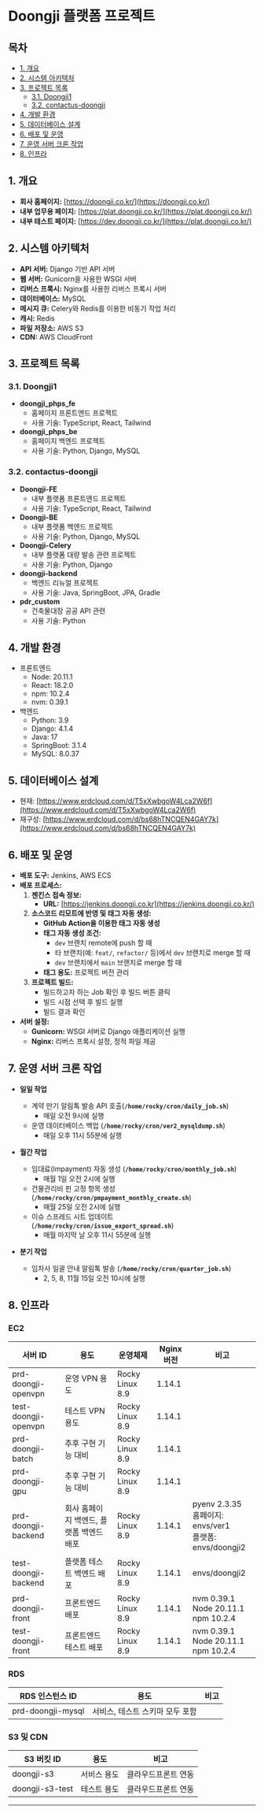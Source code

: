 # Doongji 플랫폼 프로젝트

## 목차

- [1. 개요](#1-개요)
- [2. 시스템 아키텍처](#2-시스템-아키텍처)
- [3. 프로젝트 목록](#3-프로젝트-목록)
  - [3.1. Doongji1](#31-doongji1)
  - [3.2. contactus-doongji](#32-contactus-doongji)
- [4. 개발 환경](#4-개발-환경)
- [5. 데이터베이스 설계](#5-데이터베이스-설계)
- [6. 배포 및 운영](#6-배포-및-운영)
- [7. 운영 서버 크론 작업](#7-운영-서버-크론-작업)
- [8. 인프라](#8-인프라)

## 1. 개요

- **회사 홈페이지:** [https://doongji.co.kr/](https://doongji.co.kr/)
- **내부 업무용 페이지:** [https://plat.doongji.co.kr/](https://plat.doongji.co.kr/)
- **내부 테스트 페이지:** [https://dev.doongji.co.kr/](https://plat.doongji.co.kr/)

## 2. 시스템 아키텍처

- **API 서버:** Django 기반 API 서버
- **웹 서버:** Gunicorn을 사용한 WSGI 서버
- **리버스 프록시:** Nginx를 사용한 리버스 프록시 서버
- **데이터베이스:** MySQL
- **메시지 큐:** Celery와 Redis를 이용한 비동기 작업 처리
- **캐시:** Redis
- **파일 저장소:** AWS S3
- **CDN:** AWS CloudFront

## 3. 프로젝트 목록

### 3.1. Doongji1

- **doongji_phps_fe**
    - 홈페이지 프론트엔드 프로젝트
    - 사용 기술: TypeScript, React, Tailwind
- **doongji_phps_be**
    - 홈페이지 백엔드 프로젝트
    - 사용 기술: Python, Django, MySQL

### 3.2. contactus-doongji

- **Doongji-FE**
    - 내부 플랫폼 프론트엔드 프로젝트
    - 사용 기술: TypeScript, React, Tailwind
- **Doongji-BE**
    - 내부 플랫폼 백엔드 프로젝트
    - 사용 기술: Python, Django, MySQL
- **Doongji-Celery**
    - 내부 플랫폼 대량 발송 관련 프로젝트
    - 사용 기술: Python, Django
- **doongji-backend**
    - 백엔드 리뉴얼 프로젝트
    - 사용 기술: Java, SpringBoot, JPA, Gradle
- **pdr_custom**
    - 건축물대장 공공 API 관련
    - 사용 기술: Python

## 4. 개발 환경

- 프론트엔드
    - Node: 20.11.1
    - React: 18.2.0
    - npm: 10.2.4
    - nvm: 0.39.1
- 백엔드
    - Python: 3.9
    - Django: 4.1.4
    - Java: 17
    - SpringBoot: 3.1.4
    - MySQL: 8.0.37

## 5. 데이터베이스 설계

- 현재: [https://www.erdcloud.com/d/T5xXwbgoW4Lca2W6f](https://www.erdcloud.com/d/T5xXwbgoW4Lca2W6f)
- 재구성: [https://www.erdcloud.com/d/bs68hTNCQEN4GAY7k](https://www.erdcloud.com/d/bs68hTNCQEN4GAY7k)

## 6. 배포 및 운영

- **배포 도구:** Jenkins, AWS ECS
- **배포 프로세스:**
    1. **젠킨스 접속 정보:**
        - **URL:** [https://jenkins.doongji.co.kr](https://jenkins.doongji.co.kr/)
    2. **소스코드 리모트에 반영 및 태그 자동 생성:**
        - **GitHub Action을 이용한 태그 자동 생성**
        - **태그 자동 생성 조건:**
            - `dev` 브랜치 remote에 push 할 때
            - 타 브랜치(예: `feat/`, `refactor/` 등)에서 `dev` 브랜치로 merge 할 때
            - `dev` 브랜치에서 `main` 브랜치로 merge 할 때
        - **태그 용도:** 프로젝트 버전 관리
    3. **프로젝트 빌드:**
        - 빌드하고자 하는 Job 확인 후 빌드 버튼 클릭
        - 빌드 시점 선택 후 빌드 실행
        - 빌드 결과 확인
- **서버 설정:**
    - **Gunicorn:** WSGI 서버로 Django 애플리케이션 실행
    - **Nginx:** 리버스 프록시 설정, 정적 파일 제공

## 7. 운영 서버 크론 작업

- **일일 작업**
    - 계약 만기 알림톡 발송 API 호출(**`/home/rocky/cron/daily_job.sh`**)
        - 매일 오전 9시에 실행
    - 운영 데이터베이스 백업 (**`/home/rocky/cron/ver2_mysqldump.sh`**)
        - 매일 오후 11시 55분에 실행

- **월간 작업**
    - 임대료(lmpayment) 자동 생성 (**`/home/rocky/cron/monthly_job.sh`**)
        - 매월 1일 오전 2시에 실행
    - 건물관리비 핀 고정 항목 생성 (**`/home/rocky/cron/pmpayment_monthly_create.sh`**)
        - 매월 25일 오전 2시에 실행
    - 이슈 스프레드 시트 업데이트 (**`/home/rocky/cron/issue_export_spread.sh`**)
        - 매월 마지막 날 오후 11시 55분에 실행

- **분기 작업**
    - 임차사 일괄 안내 알림톡 발송 (**`/home/rocky/cron/quarter_job.sh`**)
        - 2, 5, 8, 11월 15일 오전 10시에 실행

## 8. 인프라

### EC2

| 서버 ID                | 용도                | 운영체제          | Nginx 버전 | 비고                             |
|----------------------|--------------------|------------------|------------|----------------------------------|
| prd-doongji-openvpn  | 운영 VPN 용도       | Rocky Linux 8.9  | 1.14.1     |                                  |
| test-doongji-openvpn | 테스트 VPN 용도     | Rocky Linux 8.9  | 1.14.1     |                                  |
| prd-doongji-batch    | 추후 구현 기능 대비 | Rocky Linux 8.9  | 1.14.1     |                                  |
| prd-doongji-gpu      | 추후 구현 기능 대비 | Rocky Linux 8.9  | 1.14.1     |                                  |
| prd-doongji-backend  | 회사 홈페이지 백엔드, 플랫폼 백엔드 배포 | Rocky Linux 8.9  | 1.14.1     | pyenv 2.3.35<br>홈페이지: envs/ver1<br>플랫폼: envs/doongji2 |
| test-doongji-backend | 플랫폼 테스트 백엔드 배포 | Rocky Linux 8.9  | 1.14.1     | envs/doongji2                    |
| prd-doongji-front    | 프론트엔드 배포      | Rocky Linux 8.9  | 1.14.1     | nvm 0.39.1<br>Node 20.11.1<br>npm 10.2.4 |
| test-doongji-front   | 프론트엔드 테스트 배포 | Rocky Linux 8.9  | 1.14.1     | nvm 0.39.1<br>Node 20.11.1<br>npm 10.2.4 |

### RDS

| RDS 인스턴스 ID     | 용도                | 비고                             |
|--------------------|--------------------|----------------------------------|
| prd-doongji-mysql  | 서비스, 테스트 스키마 모두 포함 |                                  |

### S3 및 CDN

| S3 버킷 ID          | 용도                | 비고                             |
|--------------------|--------------------|----------------------------------|
| doongji-s3         | 서비스 용도         | 클라우드프론트 연동              |
| doongji-s3-test    | 테스트 용도         | 클라우드프론트 연동              |

---

